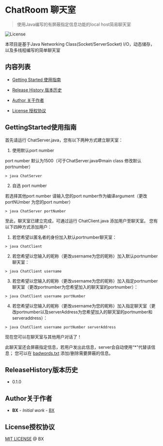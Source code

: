 # ChatRoom 聊天室 

> 使用Java编写的有屏蔽指定信息功能的local host简易聊天室

![License](https://img.shields.io/badge/license-MIT-green.svg)

本项目是基于Java Networking Class(Socket/ServerSocket) I/O，动态储存，以及多线程编写的简单聊天室

## 内容列表

- [Getting Started 使用指南](#GettingStarted使用指南)

- [Release History 版本历史](#ReleaseHistory版本历史)

- [Author 关于作者](#Author关于作者)

- [License 授权协议](#License授权协议)


## GettingStarted使用指南

首先请运行 ChatServer.java，您有以下两种方式建立聊天室：

1. 使用默认port number

port number 默认为1500（可于ChatServer.java中main class 修改默认portnumber）

```
> java ChatServer
```

2. 自选 port number

若选择其他port number 请输入您的port number作为编译argument（更改portNUmber 为您的port number） 

```
> java ChatServer portNumber
```

至此，聊天室已建立完成，可通过运行 ChatClient.java 添加用户至聊天室。
您有以下四种方式添加用户：

1. 若您希望以匿名者的身份加入默认portnumber聊天室：
```
> java ChatClient
```

2. 若您希望以您输入的昵称（更改username为您的昵称）加入默认portnumber聊天室：
```
> java ChatClient username
```

3. 若您希望以您输入的昵称（更改username为您的昵称）加入指定portnumber聊天室（更改portnumber为您希望加入的聊天室的portnumber）：
```
> java ChatClient username portNumber
```

4. 若您希望以您输入的昵称（更改username为您的昵称）加入指定聊天室（更改portnumber以及serverAddress为您希望加入的聊天室的portnumber和serveraddress）：
```
> java ChatClient username portNumber serverAddress
```

现在您可以在聊天室与其他用户对话了！

此聊天室还会屏蔽指定信息，若用户发出此信息，server会自动使用“*”代替该信息；
您可以在 [badwords.txt](ChatRoom/badwords.txt) 添加/删除需要屏蔽的信息。

## ReleaseHistory版本历史

* 0.1.0

## Author关于作者

* **BX** - *Initial work* - [BX](https://github.com/BX126)

## License授权协议

[MIT LICENSE](LICENSE) @ BX